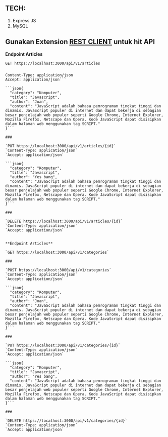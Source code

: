## TECH: 
1. Express JS
2. MySQL

## Gunakan Extension [REST CLIENT](https://marketplace.visualstudio.com/items?itemName=humao.rest-client) untuk hit API

**Endpoint Articles**

`GET https://localhost:3000/api/v1/articles`

###

```http POST https://localhost:3000/api/v1/articles
Content-Type: application/json
Accept: application/json```

```json{
  "category": "Komputer",
  "title": "Javascript",
  "author": "Joan",
  "content": "JavaScript adalah bahasa pemrograman tingkat tinggi dan dinamis. JavaScript populer di internet dan dapat bekerja di sebagian besar penjelajah web populer seperti Google Chrome, Internet Explorer, Mozilla Firefox, Netscape dan Opera. Kode JavaScript dapat disisipkan dalam halaman web menggunakan tag SCRIPT."
}```

###

`PUT https://localhost:3000/api/v1/articles/{id}`
`Content-Type: application/json`
`Accept: application/json`

```json{
  "category": "Komputer",
  "title": "Javascript",
  "author": "Yes bang",
  "content": "JavaScript adalah bahasa pemrograman tingkat tinggi dan dinamis. JavaScript populer di internet dan dapat bekerja di sebagian besar penjelajah web populer seperti Google Chrome, Internet Explorer, Mozilla Firefox, Netscape dan Opera. Kode JavaScript dapat disisipkan dalam halaman web menggunakan tag SCRIPT."
}```

###

`DELETE https://localhost:3000/api/v1/articles/{id}`
`Content-Type: application/json`
`Accept: application/json`


**Endpoint Articles**

`GET https://localhost:3000/api/v1/categories`

###

`POST https://localhost:3000/api/v1/categories`
`Content-Type: application/json`
`Accept: application/json`

```json{
  "category": "Komputer",
  "title": "Javascript",
  "author": "Joan",
  "content": "JavaScript adalah bahasa pemrograman tingkat tinggi dan dinamis. JavaScript populer di internet dan dapat bekerja di sebagian besar penjelajah web populer seperti Google Chrome, Internet Explorer, Mozilla Firefox, Netscape dan Opera. Kode JavaScript dapat disisipkan dalam halaman web menggunakan tag SCRIPT."
}```

###

`PUT https://localhost:3000/api/v1/categories/{id}`
`Content-Type: application/json`
`Accept: application/json`

```json{
  "category": "Komputer",
  "title": "Javascript",
  "author": "Yes bang",
  "content": "JavaScript adalah bahasa pemrograman tingkat tinggi dan dinamis. JavaScript populer di internet dan dapat bekerja di sebagian besar penjelajah web populer seperti Google Chrome, Internet Explorer, Mozilla Firefox, Netscape dan Opera. Kode JavaScript dapat disisipkan dalam halaman web menggunakan tag SCRIPT."
}```

###

`DELETE https://localhost:3000/api/v1/categories/{id}`
`Content-Type: application/json`
`Accept: application/json`
